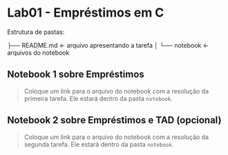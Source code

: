 # Lab01 - Empréstimos em C

Estrutura de pastas:

├── README.md  <- arquivo apresentando a tarefa
│
└── notebook   <- arquivos do notebook

## Notebook 1 sobre Empréstimos

> Coloque um link para o arquivo do notebook com a resolução da primeira tarefa. Ele estará dentro da pasta `notebook`.

## Notebook 2 sobre Empréstimos e TAD (opcional)

> Coloque um link para o arquivo do notebook com a resolução da segunda tarefa. Ele estará dentro da pasta `notebook`.
